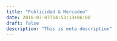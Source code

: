 ```yaml
---
title: "Publicidad & Mercadeo"
date: 2018-07-07T14:53:13+06:00
draft: false
description: "This is meta description"
---
```

